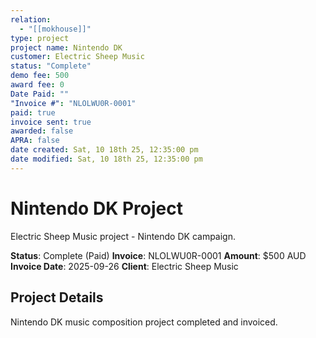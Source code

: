 ```yaml
---
relation:
  - "[[mokhouse]]"
type: project
project name: Nintendo DK
customer: Electric Sheep Music
status: "Complete"
demo fee: 500
award fee: 0
Date Paid: ""
"Invoice #": "NLOLWU0R-0001"
paid: true
invoice sent: true
awarded: false
APRA: false
date created: Sat, 10 18th 25, 12:35:00 pm
date modified: Sat, 10 18th 25, 12:35:00 pm
---
```


# Nintendo DK Project

Electric Sheep Music project - Nintendo DK campaign.

**Status**: Complete (Paid)
**Invoice**: NLOLWU0R-0001
**Amount**: $500 AUD
**Invoice Date**: 2025-09-26
**Client**: Electric Sheep Music

## Project Details

Nintendo DK music composition project completed and invoiced.
